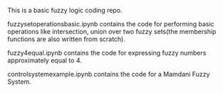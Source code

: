This is a basic fuzzy logic coding repo.

fuzzysetoperationsbasic.ipynb contains the code for performing basic operations like intersection, union over two fuzzy sets(the membership functions are also written from scratch).

fuzzy4equal.ipynb contains the code for expressing fuzzy numbers approximately equal to 4.

controlsystemexample.ipynb contains the code for a Mamdani Fuzzy System.
